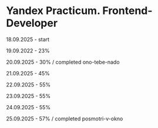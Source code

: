 # Yandex Practicum. Frontend-Developer

18.09.2025 - start 

19.09.2022 - 23% 

20.09.2025 - 30% / completed ono-tebe-nado

21.09.2025 - 45%

22.09.2025 - 55%

23.09.2025 - 55%

24.09.2025 - 55%

25.09.2025 - 57% / completed posmotri-v-okno








